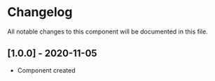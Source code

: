 # Changelog
All notable changes to this component will be documented in this file.

## [1.0.0] - 2020-11-05
- Component created
